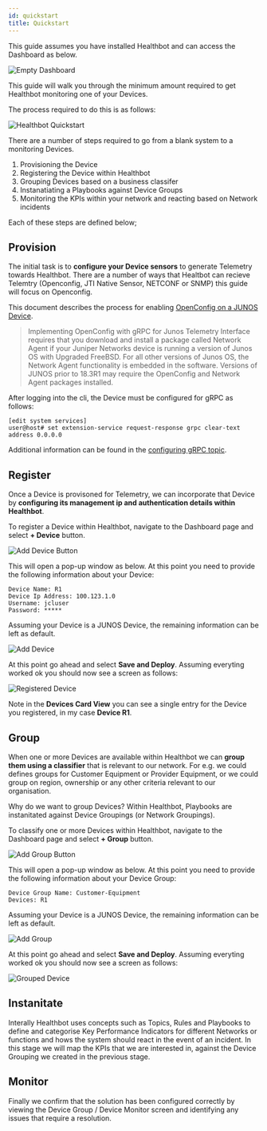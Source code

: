 ```yaml
---
id: quickstart
title: Quickstart
---
```


This guide assumes you have installed Healthbot and can access the Dashboard as below.

![Empty Dashboard](assets/empty-dashboard.png)

This guide will walk you through the minimum amount required to get Healthbot monitoring one of your Devices.

The process required to do this is as follows:

![Healthbot Quickstart](assets/quickstart.png)

There are a number of steps required to go from a blank system to a monitoring Devices.

1. Provisioning the Device
2. Registering the Device within Healthbot
3. Grouping Devices based on a business classifer
4. Instanatiating a Playbooks against Device Groups
5. Monitoring the KPIs within your network and reacting based on Network incidents

Each of these steps are defined below;

## Provision

The initial task is to **configure your Device sensors** to generate Telemetry towards Healthbot. There are a number of ways that Healtbot can recieve Telemtry (Openconfig, JTI Native Sensor, NETCONF or SNMP) this guide will focus on Openconfig.

This document describes the process for enabling [OpenConfig on a JUNOS Device](https://www.juniper.net/documentation/en_US/junos/topics/task/installation/openconfig-installing.html).

> Implementing OpenConfig with gRPC for Junos Telemetry Interface requires that you download and install a package called Network Agent if your Juniper Networks device is running a version of Junos OS with Upgraded FreeBSD. For all other versions of Junos OS, the Network Agent functionality is embedded in the software. Versions of JUNOS prior to 18.3R1 may require the OpenConfig and Network Agent packages installed.

After logging into the cli, the Device must be configured for gRPC as follows:

```
[edit system services]
user@host# set extension-service request-response grpc clear-text address 0.0.0.0
```

Additional information can be found in the [configuring gRPC topic](https://www.juniper.net/documentation/en_US/junos/topics/task/configuration/grpc-junos-telemetry-interface-configuring.html).

## Register

Once a Device is provisoned for Telemetry, we can incorporate that Device by **configuring its management ip and authentication details within Healthbot**.

To register a Device within Healthbot, navigate to the Dashboard page and select **+ Device** button.

![Add Device Button](assets/register/add-device-button.png)

This will open a pop-up window as below. At this point you need to provide the following information about your Device:

```
Device Name: R1
Device Ip Address: 100.123.1.0
Username: jcluser
Password: *****
```

Assuming your Device is a JUNOS Device, the remaining information can be left as default.

![Add Device](assets/register/add-device.png)

At this point go ahead and select **Save and Deploy**. Assuming everyting worked ok you should now see a screen as follows:

![Registered Device](assets/register/registered-device.png)

Note in the **Devices Card View** you can see a single entry for the Device you registered, in my case **Device R1**.

## Group

When one or more Devices are available within Healthbot we can **group them using a classifier** that is relevant to our network. For e.g. we could defines groups for Customer Equipment or Provider Equipment, or we could group on region, ownership or any other criteria relevant to our organisation.

Why do we want to group Devices? Within Healthbot, Playbooks are instanitated against Device Groupings (or Network Groupings).

To classify one or more Devices within Healthbot, navigate to the Dashboard page and select **+ Group** button.

![Add Group Button](assets/group/add-group-button.png)

This will open a pop-up window as below. At this point you need to provide the following information about your Device Group:

```
Device Group Name: Customer-Equipment
Devices: R1
```

Assuming your Device is a JUNOS Device, the remaining information can be left as default.

![Add Group](assets/group/add-group.png)

At this point go ahead and select **Save and Deploy**. Assuming everyting worked ok you should now see a screen as follows:

![Grouped Device](assets/group/grouped-device.png)

## Instanitate

Interally Healthbot uses concepts such as Topics, Rules and Playbooks to define and categorise Key Performance Indicators for different Networks or functions and hows the system should react in the event of an incident. In this stage we will map the KPIs that we are interested in, against the Device Grouping we created in the previous stage.

## Monitor

Finally we confirm that the solution has been configured correctly by viewing the Device Group / Device Monitor screen and identifying any issues that require a resolution.
